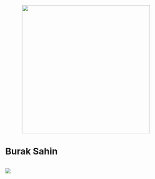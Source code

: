 <p align="center">
  <img src="https://www.dijitalplatform.org/images/intro-image.png" width="400"><br>
  <h1>Burak Sahin</h1><br>
  <img src="https://github-readme-stats.vercel.app/api/top-langs/?username=buraksahin&&theme=dark&layout=compact">
</p>
